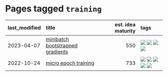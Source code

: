 # Pages tagged `training`

|last_modified|title|est. idea maturity|tags
|:---|:---|---:|:---|
|2023-04-07|[minibatch bootstrapped gradients](../minibatch-bootstrapped-gradients.md)|550|[![](https://img.shields.io/badge/tag-experimental-53417a)](../tags/experimental.md) [![](https://img.shields.io/badge/tag-optimization-683f3)](../tags/optimization.md) [![](https://img.shields.io/badge/tag-training-3a9a4f)](../tags/training.md) [![](https://img.shields.io/badge/tag-wip-12eec5)](../tags/wip.md)|
|2022-10-24|[micro epoch training](../micro-epoch.md)|733|[![](https://img.shields.io/badge/tag-augmentation-296bb1)](../tags/augmentation.md) [![](https://img.shields.io/badge/tag-dataset-ea1833)](../tags/dataset.md) [![](https://img.shields.io/badge/tag-heuristics-606780)](../tags/heuristics.md) [![](https://img.shields.io/badge/tag-tooling-48fb29)](../tags/tooling.md) [![](https://img.shields.io/badge/tag-training-3a9a4f)](../tags/training.md)|